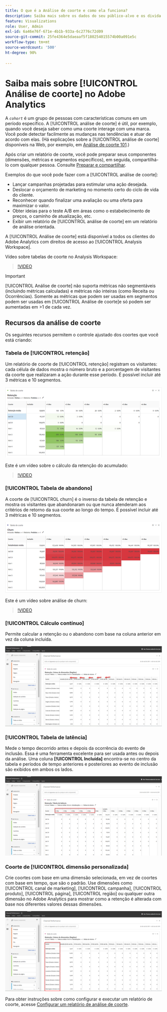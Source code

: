 ```yaml
---
title: O que é a Análise de coorte e como ela funciona?
description: Saiba mais sobre os dados do seu público-alvo e os divida em grupos relacionados com a Análise de coorte. Saiba mais sobre a análise de coorte no Analysis Workspace.
feature: Visualizations
role: User, Admin
exl-id: 6a46e76f-671e-4b1b-933a-6c2776c72d09
source-git-commit: 25fe4364e5daeaaf5f180254015574b00a091e5c
workflow-type: tm+mt
source-wordcount: '500'
ht-degree: 90%

---
```


# Saiba mais sobre [!UICONTROL Análise de coorte] no Adobe Analytics

A *`cohort`* é um grupo de pessoas com características comuns em um período específico. A [!UICONTROL análise de coorte] é útil, por exemplo, quando você deseja saber como uma coorte interage com uma marca. Você pode detectar facilmente as mudanças nas tendências e atuar de acordo com elas. (Há explicações sobre a [!UICONTROL análise de coorte] disponíveis na Web, por exemplo, em [Análise de coorte 101](https://pt.wikipedia.org/wiki/Análise_de_coorte).)

Após criar um relatório de coorte, você pode preparar seus componentes (dimensões, métricas e segmentos específicos), em seguida, compartilhá-lo com qualquer pessoa. Consulte [Preparar e compartilhar](/help/analyze/analysis-workspace/curate-share/curate.md).

Exemplos do que você pode fazer com a [!UICONTROL análise de coorte]:

* Lançar campanhas projetadas para estimular uma ação desejada.
* Deslocar o orçamento de marketing no momento certo do ciclo de vida do cliente.
* Reconhecer quando finalizar uma avaliação ou uma oferta para maximizar o valor.
* Obter ideias para o teste A/B em áreas como o estabelecimento de preços, o caminho de atualização, etc.
* Exibir um relatório de [!UICONTROL análise de coorte] em um relatório de análise orientada.

A [!UICONTROL Análise de coorte] está disponível a todos os clientes do Adobe Analytics com direitos de acesso ao [!UICONTROL Analysis Workspace].

Vídeo sobre tabelas de coorte no Analysis Workspace:

>[!VIDEO](https://video.tv.adobe.com/v/25965/?quality=12)

>[!IMPORTANT]
>
>[!UICONTROL Análise de coorte] não suporta métricas não segmentáveis (incluindo métricas calculadas) e métricas não inteiras (como Receita ou Ocorrências). Somente as métricas que podem ser usadas em segmentos podem ser usadas em [!UICONTROL Análise de coorte]e só podem ser aumentadas em >1 de cada vez.

## Recursos da análise de coorte

Os seguintes recursos permitem o controle ajustado dos coortes que você está criando:

### Tabela de [!UICONTROL retenção]

Um relatório de coorte de [!UICONTROL retenção] registram os visitantes: cada célula de dados mostra o número bruto e a porcentagem de visitantes da coorte que realizaram a ação durante esse período. É possível incluir até 3 métricas e 10 segmentos.

![](assets/retention-report.png)

Este é um vídeo sobre o cálculo da retenção do acumulado:

>[!VIDEO](https://video.tv.adobe.com/v/25962/?quality=12)

### [!UICONTROL Tabela de abandono]

A coorte de [!UICONTROL churn] é o inverso da tabela de retenção e mostra os visitantes que abandonaram ou que nunca atenderam aos critérios de retorno da sua coorte ao longo do tempo. É possível incluir até 3 métricas e 10 segmentos.

![](assets/churn-report.png)

Este é um vídeo sobre análise de churn:

>[!VIDEO](https://video.tv.adobe.com/v/25966/?quality=12)

### [!UICONTROL Cálculo contínuo]

Permite calcular a retenção ou o abandono com base na coluna anterior em vez da coluna incluída.

![](assets/cohort-rolling-calculation.png)

### [!UICONTROL Tabela de latência]

Mede o tempo decorrido antes e depois da ocorrência do evento de inclusão. Essa é uma ferramenta excelente para ser usada antes ou depois da análise. Uma coluna **[!UICONTROL Incluída]** encontra-se no centro da tabela e períodos de tempo anteriores e posteriores ao evento de inclusão são exibidos em ambos os lados.

![](assets/cohort-latency.png)

### Coorte de [!UICONTROL dimensão personalizada]

Crie coortes com base em uma dimensão selecionada, em vez de coortes com base em tempo, que são o padrão. Use dimensões como [!UICONTROL canal de marketing], [!UICONTROL campanha], [!UICONTROL produto], [!UICONTROL página], [!UICONTROL região] ou qualquer outra dimensão no Adobe Analytics para mostrar como a retenção é alterada com base nos diferentes valores dessas dimensões.

![](assets/cohort-customizable-cohort-row.png)

Para obter instruções sobre como configurar e executar um relatório de coorte, acesse [Configurar um relatório de análise de coorte](/help/analyze/analysis-workspace/visualizations/cohort-table/t-cohort.md).
